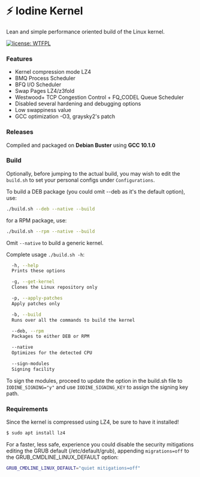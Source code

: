 # :zap: Iodine Kernel

Lean and simple performance oriented build of the Linux kernel.

[![license: WTFPL](https://img.shields.io/badge/license-WTFPL-brightgreen.svg)](http://www.wtfpl.net/about/)


### Features

- Kernel compression mode LZ4
- BMQ Process Scheduler
- BFQ I/O Scheduler
- Swap Pages LZ4/z3fold
- Westwood+ TCP Congestion Control + FQ_CODEL Queue Scheduler
- Disabled several hardening and debugging options
- Low swappiness value
- GCC optimization -O3, graysky2's patch


### Releases

Compiled and packaged on **Debian Buster** using **GCC 10.1.0**


### Build

Optionally, before jumping to the actual build, you may wish to edit the `build.sh` to set your personal configs under `Configurations`.

To build a DEB package (you could omit --deb as it's the default option), use:
```sh
./build.sh --deb --native --build
```

for a RPM package, use:
```sh
./build.sh --rpm --native --build
```

Omit `--native` to build a generic kernel.

Complete usage `./build.sh -h`:
```sh
  -h, --help
  Prints these options

  -g, --get-kernel
  Clones the Linux repository only

  -p, --apply-patches
  Apply patches only

  -b, --build
  Runs over all the commands to build the kernel

  --deb, --rpm
  Packages to either DEB or RPM

  --native
  Optimizes for the detected CPU

  --sign-modules
  Signing facility
```

To sign the modules, proceed to update the option in the build.sh file to `IODINE_SIGNING="y"` and use `IODINE_SIGNING_KEY` to assign the signing key path.

### Requirements

Since the kernel is compressed using LZ4, be sure to have it installed!
```sh
$ sudo apt install lz4
```

For a faster, less safe, experience you could disable the security mitigations editing the GRUB default (/etc/default/grub), appending `migrations=off` to the GRUB_CMDLINE_LINUX_DEFAULT option:
```sh
GRUB_CMDLINE_LINUX_DEFAULT="quiet mitigations=off"
```


